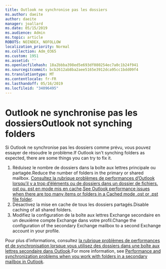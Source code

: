 ```yaml
---
title: Outlook ne synchronise pas les dossiers
ms.author: daeite
author: daeite
manager: joallard
ms.date: 05/15/2019
ms.audience: Admin
ms.topic: article
ROBOTS: NOINDEX, NOFOLLOW
localization_priority: Normal
ms.collection: Adm_O365
ms.custom: 1951
ms.assetid: ''
ms.openlocfilehash: 18a2bbba398ed5e693df080254ec7a0c1b24f941
ms.sourcegitcommit: bcb2612ab8ba2aee5165e3912dca95cc1bdd09f4
ms.translationtype: MT
ms.contentlocale: fr-FR
ms.lasthandoff: 05/16/2019
ms.locfileid: "34096495"
---
```

# <a name="outlook-not-synching-folders"></a><span data-ttu-id="82d14-102">Outlook ne synchronise pas les dossiers</span><span class="sxs-lookup"><span data-stu-id="82d14-102">Outlook not synching folders</span></span>

<span data-ttu-id="82d14-103">Si Outlook ne synchronise pas les dossiers comme prévu, vous pouvez essayer de résoudre le problème.</span><span class="sxs-lookup"><span data-stu-id="82d14-103">If Outlook isn't synching folders as expected, there are some things you can try to fix it.</span></span>

1. <span data-ttu-id="82d14-104">Réduisez le nombre de dossiers dans la boîte aux lettres principale ou partagée.</span><span class="sxs-lookup"><span data-stu-id="82d14-104">Reduce the number of folders in the primary or shared mailbox.</span></span> <span data-ttu-id="82d14-105">[Consultez la rubrique problèmes de performances d’Outlook lorsqu’il y a trop d’éléments ou de dossiers dans un dossier de fichiers. ost ou. pst en mode mis en cache](https://support.microsoft.com/help/2768656).</span><span class="sxs-lookup"><span data-stu-id="82d14-105">[See Outlook performance issues when there are too many items or folders in a Cached mode .ost or .pst file folder](https://support.microsoft.com/help/2768656).</span></span>
2. <span data-ttu-id="82d14-106">Désactivez la mise en cache de tous les dossiers partagés.</span><span class="sxs-lookup"><span data-stu-id="82d14-106">Disable caching of all shared folders.</span></span>
3. <span data-ttu-id="82d14-107">Modifiez la configuration de la boîte aux lettres Exchange secondaire en un deuxième compte Exchange dans votre profil.</span><span class="sxs-lookup"><span data-stu-id="82d14-107">Change the configuration of the secondary Exchange mailbox to a second Exchange account in your profile.</span></span>
 
<span data-ttu-id="82d14-108">Pour plus d’informations, consultez [la rubrique problèmes de performances et de synchronisation lorsque vous utilisez des dossiers dans une boîte aux lettres secondaire dans Outlook](https://support.microsoft.com/help/3115602).</span><span class="sxs-lookup"><span data-stu-id="82d14-108">For more information, see [Performance and synchronization problems when you work with folders in a secondary mailbox in Outlook](https://support.microsoft.com/help/3115602).</span></span>